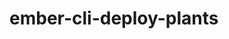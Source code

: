 ember-cli-deploy-plants
==============================================================================
